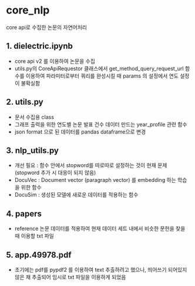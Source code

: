 # core_nlp
core api로 수집한 논문의 자연어처리

## 1. dielectric.ipynb
- core api v2 를 이용하여 논문을 수집
- utils.py의 CoreApiRequestor 클래스에서 get_method_query_request_url 함수를 이용하여 파라미터로부터 쿼리를 완성시킬 때 params 의 설정에서 연도 설정이 불확실함

## 2. utils.py
- 문서 수집용 class
- 그래프 출력을 위한 연도별 논문 발표 건수 데이터 만드는 year_profile 관련 함수
- json format 으로 된 데이터를 pandas dataframe으로 변경

## 3. nlp_utils.py
- 개선 필요 : 함수 안에서 stopword를 따로따로 설정하는 것이 현재 문제 (stopword 추가 시 대응이 되지 않음)
- DocuVec : Document vector (paragraph vector) 를 embedding 하는 학습을 위한 함수
- DocuSim : 생성된 모델에 새로운 데이터를 적용하는 함수

## 4. papers
- reference 논문 데이터를 적용하여 현재 데이터 세트 내에서 비슷한 문헌을 찾을 때 이용할 txt 파일

## 5. app.49978.pdf
- 초기에는 pdf를 pypdf2 를 이용하여 text 추출하려고 했으나, 띄어쓰기 되어있지 않은 채 추출되어 임시로 txt 파일을 이용하게 되었음
